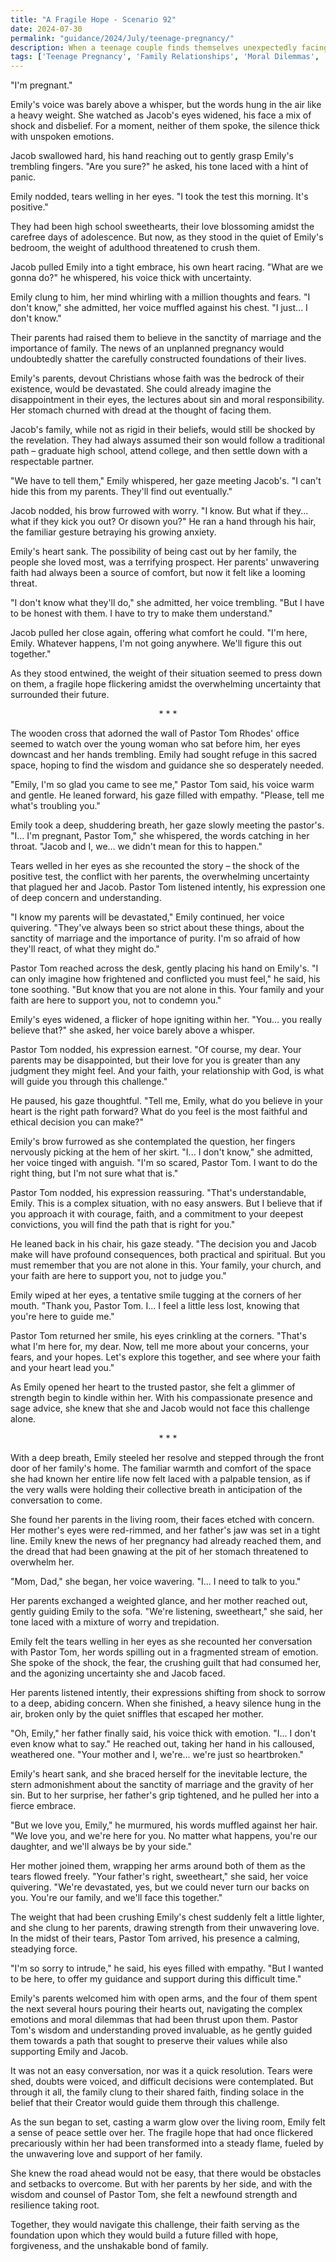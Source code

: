 ```yaml
---
title: "A Fragile Hope - Scenario 92"
date: 2024-07-30
permalink: "guidance/2024/July/teenage-pregnancy/"
description: When a teenage couple finds themselves unexpectedly facing the challenges of an unplanned pregnancy, they turn to Pastor Tom Rhodes for guidance on navigating the ethical, emotional, and spiritual complexities of their situation.
tags: ['Teenage Pregnancy', 'Family Relationships', 'Moral Dilemmas', 'Faith and Forgiveness', 'Pastoral Guidance']
---
```

"I'm pregnant."

Emily's voice was barely above a whisper, but the words hung in the air like a heavy weight. She watched as Jacob's eyes widened, his face a mix of shock and disbelief. For a moment, neither of them spoke, the silence thick with unspoken emotions.

Jacob swallowed hard, his hand reaching out to gently grasp Emily's trembling fingers. "Are you sure?" he asked, his tone laced with a hint of panic.

Emily nodded, tears welling in her eyes. "I took the test this morning. It's positive."

They had been high school sweethearts, their love blossoming amidst the carefree days of adolescence. But now, as they stood in the quiet of Emily's bedroom, the weight of adulthood threatened to crush them.

Jacob pulled Emily into a tight embrace, his own heart racing. "What are we gonna do?" he whispered, his voice thick with uncertainty.

Emily clung to him, her mind whirling with a million thoughts and fears. "I don't know," she admitted, her voice muffled against his chest. "I just... I don't know."

Their parents had raised them to believe in the sanctity of marriage and the importance of family. The news of an unplanned pregnancy would undoubtedly shatter the carefully constructed foundations of their lives.

Emily's parents, devout Christians whose faith was the bedrock of their existence, would be devastated. She could already imagine the disappointment in their eyes, the lectures about sin and moral responsibility. Her stomach churned with dread at the thought of facing them.

Jacob's family, while not as rigid in their beliefs, would still be shocked by the revelation. They had always assumed their son would follow a traditional path – graduate high school, attend college, and then settle down with a respectable partner.

"We have to tell them," Emily whispered, her gaze meeting Jacob's. "I can't hide this from my parents. They'll find out eventually."

Jacob nodded, his brow furrowed with worry. "I know. But what if they... what if they kick you out? Or disown you?" He ran a hand through his hair, the familiar gesture betraying his growing anxiety.

Emily's heart sank. The possibility of being cast out by her family, the people she loved most, was a terrifying prospect. Her parents' unwavering faith had always been a source of comfort, but now it felt like a looming threat.

"I don't know what they'll do," she admitted, her voice trembling. "But I have to be honest with them. I have to try to make them understand."

Jacob pulled her close again, offering what comfort he could. "I'm here, Emily. Whatever happens, I'm not going anywhere. We'll figure this out together."

As they stood entwined, the weight of their situation seemed to press down on them, a fragile hope flickering amidst the overwhelming uncertainty that surrounded their future.

<center>* * *</center>

The wooden cross that adorned the wall of Pastor Tom Rhodes' office seemed to watch over the young woman who sat before him, her eyes downcast and her hands trembling. Emily had sought refuge in this sacred space, hoping to find the wisdom and guidance she so desperately needed.

"Emily, I'm so glad you came to see me," Pastor Tom said, his voice warm and gentle. He leaned forward, his gaze filled with empathy. "Please, tell me what's troubling you."

Emily took a deep, shuddering breath, her gaze slowly meeting the pastor's. "I... I'm pregnant, Pastor Tom," she whispered, the words catching in her throat. "Jacob and I, we... we didn't mean for this to happen."

Tears welled in her eyes as she recounted the story – the shock of the positive test, the conflict with her parents, the overwhelming uncertainty that plagued her and Jacob. Pastor Tom listened intently, his expression one of deep concern and understanding.

"I know my parents will be devastated," Emily continued, her voice quivering. "They've always been so strict about these things, about the sanctity of marriage and the importance of purity. I'm so afraid of how they'll react, of what they might do."

Pastor Tom reached across the desk, gently placing his hand on Emily's. "I can only imagine how frightened and conflicted you must feel," he said, his tone soothing. "But know that you are not alone in this. Your family and your faith are here to support you, not to condemn you."

Emily's eyes widened, a flicker of hope igniting within her. "You... you really believe that?" she asked, her voice barely above a whisper.

Pastor Tom nodded, his expression earnest. "Of course, my dear. Your parents may be disappointed, but their love for you is greater than any judgment they might feel. And your faith, your relationship with God, is what will guide you through this challenge."

He paused, his gaze thoughtful. "Tell me, Emily, what do you believe in your heart is the right path forward? What do you feel is the most faithful and ethical decision you can make?"

Emily's brow furrowed as she contemplated the question, her fingers nervously picking at the hem of her skirt. "I... I don't know," she admitted, her voice tinged with anguish. "I'm so scared, Pastor Tom. I want to do the right thing, but I'm not sure what that is."

Pastor Tom nodded, his expression reassuring. "That's understandable, Emily. This is a complex situation, with no easy answers. But I believe that if you approach it with courage, faith, and a commitment to your deepest convictions, you will find the path that is right for you."

He leaned back in his chair, his gaze steady. "The decision you and Jacob make will have profound consequences, both practical and spiritual. But you must remember that you are not alone in this. Your family, your church, and your faith are here to support you, not to judge you."

Emily wiped at her eyes, a tentative smile tugging at the corners of her mouth. "Thank you, Pastor Tom. I... I feel a little less lost, knowing that you're here to guide me."

Pastor Tom returned her smile, his eyes crinkling at the corners. "That's what I'm here for, my dear. Now, tell me more about your concerns, your fears, and your hopes. Let's explore this together, and see where your faith and your heart lead you."

As Emily opened her heart to the trusted pastor, she felt a glimmer of strength begin to kindle within her. With his compassionate presence and sage advice, she knew that she and Jacob would not face this challenge alone.

<center>* * *</center>

With a deep breath, Emily steeled her resolve and stepped through the front door of her family's home. The familiar warmth and comfort of the space she had known her entire life now felt laced with a palpable tension, as if the very walls were holding their collective breath in anticipation of the conversation to come.

She found her parents in the living room, their faces etched with concern. Her mother's eyes were red-rimmed, and her father's jaw was set in a tight line. Emily knew the news of her pregnancy had already reached them, and the dread that had been gnawing at the pit of her stomach threatened to overwhelm her.

"Mom, Dad," she began, her voice wavering. "I... I need to talk to you."

Her parents exchanged a weighted glance, and her mother reached out, gently guiding Emily to the sofa. "We're listening, sweetheart," she said, her tone laced with a mixture of worry and trepidation.

Emily felt the tears welling in her eyes as she recounted her conversation with Pastor Tom, her words spilling out in a fragmented stream of emotion. She spoke of the shock, the fear, the crushing guilt that had consumed her, and the agonizing uncertainty she and Jacob faced.

Her parents listened intently, their expressions shifting from shock to sorrow to a deep, abiding concern. When she finished, a heavy silence hung in the air, broken only by the quiet sniffles that escaped her mother.

"Oh, Emily," her father finally said, his voice thick with emotion. "I... I don't even know what to say." He reached out, taking her hand in his calloused, weathered one. "Your mother and I, we're... we're just so heartbroken."

Emily's heart sank, and she braced herself for the inevitable lecture, the stern admonishment about the sanctity of marriage and the gravity of her sin. But to her surprise, her father's grip tightened, and he pulled her into a fierce embrace.

"But we love you, Emily," he murmured, his words muffled against her hair. "We love you, and we're here for you. No matter what happens, you're our daughter, and we'll always be by your side."

Her mother joined them, wrapping her arms around both of them as the tears flowed freely. "Your father's right, sweetheart," she said, her voice quivering. "We're devastated, yes, but we could never turn our backs on you. You're our family, and we'll face this together."

The weight that had been crushing Emily's chest suddenly felt a little lighter, and she clung to her parents, drawing strength from their unwavering love. In the midst of their tears, Pastor Tom arrived, his presence a calming, steadying force.

"I'm so sorry to intrude," he said, his eyes filled with empathy. "But I wanted to be here, to offer my guidance and support during this difficult time."

Emily's parents welcomed him with open arms, and the four of them spent the next several hours pouring their hearts out, navigating the complex emotions and moral dilemmas that had been thrust upon them. Pastor Tom's wisdom and understanding proved invaluable, as he gently guided them towards a path that sought to preserve their values while also supporting Emily and Jacob.

It was not an easy conversation, nor was it a quick resolution. Tears were shed, doubts were voiced, and difficult decisions were contemplated. But through it all, the family clung to their shared faith, finding solace in the belief that their Creator would guide them through this challenge.

As the sun began to set, casting a warm glow over the living room, Emily felt a sense of peace settle over her. The fragile hope that had once flickered precariously within her had been transformed into a steady flame, fueled by the unwavering love and support of her family.

She knew the road ahead would not be easy, that there would be obstacles and setbacks to overcome. But with her parents by her side, and with the wisdom and counsel of Pastor Tom, she felt a newfound strength and resilience taking root.

Together, they would navigate this challenge, their faith serving as the foundation upon which they would build a future filled with hope, forgiveness, and the unshakable bond of family.

